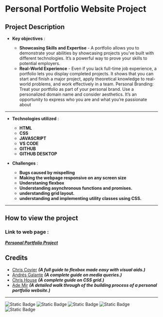 # Personal Portfolio Website Project

## Project Description


* **Key objectives** :
 
  * **Showcasing Skills and Expertise** - A portfolio allows you to demonstrate your abilities by showcasing projects you’ve built with different technologies. It’s a powerful way to prove your skills to potential employers.
  * **Real-World Experience** - Even if you lack full-time job experience, a portfolio lets you display completed projects. It shows that you can start and finish a major project, apply theoretical knowledge to real-world problems, and work effectively in a team.
Personal Branding: Treat your portfolio as part of your personal brand. Use a personalized domain name and consider aesthetics. It’s an opportunity to express who you are and what you’re passionate about
  
 
- - -
 
* **Technologies utilized** :

  * **HTML**
  * **CSS**
  * **JAVASCRIPT**
  * **VS CODE**
  * **GITHUB**
  * **GITHUB DESKTOP**
 
* **Challenges** :

  * **Bugs caused by mispelling**
  * **Making the webpage responsive on any screen size**
  * **Understaning flexbox**
  * **Understanding asynchronous functions and promises.**
  * **understanding grid layout.**
  * **understanding and implementing utility classes using CSS.**
 
- - -
## How to view the project 

  ### Link to web page :

  **_[Personal Portfolio Project](https://delightful-tapioca-9be5d1.netlify.app/)_**

  ## Credits

 
  * [Chris Coyier](https://css-tricks.com/snippets/css/a-guide-to-flexbox/)  **_(A full guide to flexbox made easy with visual aids.)_**
  * [Andrés Galante](https://css-tricks.com/a-complete-guide-to-css-media-queries/)  **_(A complete guide on media queries.)_**
  * [Chris House](https://css-tricks.com/snippets/css/complete-guide-grid/)  **_(A complete guide on CSS grid.)_**
  * [Ade Mir](https://youtu.be/ldwlOzRvYOU?si=425pnki9eTys-16e)  **_(A detailed walk through of the building process of a personal portfolio website.)_**

  




---

![Static Badge](https://img.shields.io/badge/HTML%20-%20orange) ![Static Badge](https://img.shields.io/badge/CSS%20-%20blue?logo=css) ![Static Badge](https://img.shields.io/badge/VS%20CODE%20-%20lightblue) ![Static Badge](https://img.shields.io/badge/JAVASCRIPT%20-%20yellow)
 ![Static Badge](https://img.shields.io/badge/GITHUB%20-%20purple)




